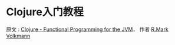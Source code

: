 # Clojure入门教程

原文 : [Clojure - Functional Programming for the JVM](http://java.ociweb.com/mark/clojure/article.html)， 作者 [R.Mark Volkmann](http://www.ociweb.com/mark/)